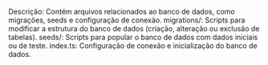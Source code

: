Descrição: Contém arquivos relacionados ao banco de dados, como migrações, seeds e configuração de conexão.
migrations/: Scripts para modificar a estrutura do banco de dados (criação, alteração ou exclusão de tabelas).
seeds/: Scripts para popular o banco de dados com dados iniciais ou de teste.
index.ts: Configuração de conexão e inicialização do banco de dados.